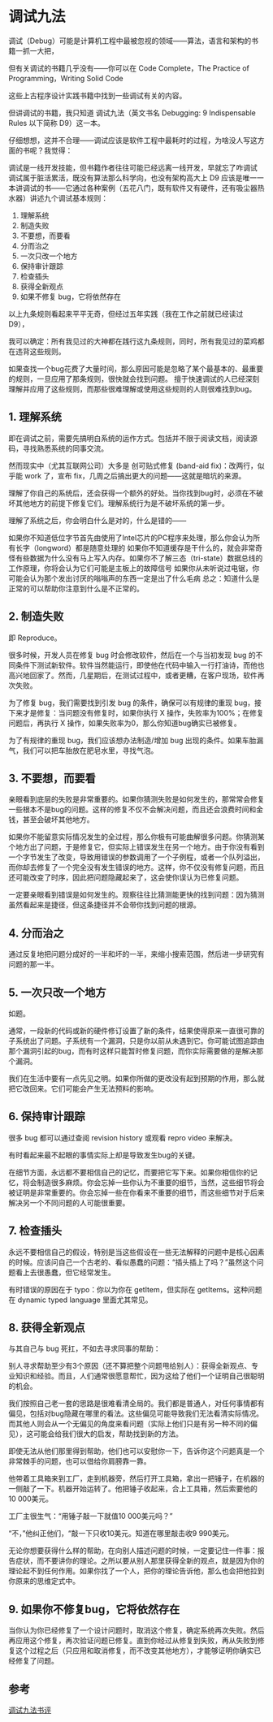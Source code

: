 # 调试九法

调试（Debug）可能是计算机工程中最被忽视的领域——算法，语言和架构的书籍一抓一大把，

但有关调试的书籍几乎没有——你可以在 Code Complete，The Practice of Programming，Writing Solid Code 

这些上古程序设计实践书籍中找到一些调试有关的内容。

但讲调试的书籍，我只知道 调试九法（英文书名 Debugging: 9 Indispensable Rules 以下简称 D9）这一本。

仔细想想，这并不合理——调试应该是软件工程中最耗时的过程，为啥没人写这方面的书呢？我觉得：

调试是一线开发技能，但书籍作者往往可能已经远离一线开发，早就忘了咋调试
调试属于脏活累活，既没有算法那么科学向，也没有架构高大上
D9 应该是唯一一本讲调试的书——它通过各种案例（五花八门，既有软件又有硬件，还有吸尘器热水器）讲述九个调试基本规则：

1. 理解系统
2. 制造失败
3. 不要想，而要看
4. 分而治之
5. 一次只改一个地方
6. 保持审计跟踪
7. 检查插头
8. 获得全新观点
9. 如果不修复 bug，它将依然存在

以上九条规则看起来平平无奇，但经过五年实践（我在工作之前就已经读过 D9），

我可以确定：所有我见过的大神都在践行这九条规则，同时，所有我见过的菜鸡都在违背这些规则。

如果查找一个bug花费了大量时间，那么原因可能是忽略了某个最基本的、最重要的规则，一旦应用了那条规则，很快就会找到问题。
擅于快速调试的人已经深刻理解并应用了这些规则，而那些很难理解或使用这些规则的人则很难找到bug。

## 1. 理解系统
即在调试之前，需要先搞明白系统的运作方式。包括并不限于阅读文档，阅读源码，寻找熟悉系统的同事交流。

然而现实中（尤其互联网公司）大多是 创可贴式修复 (band-aid fix)：改两行，似乎能 work 了，宣布 fix，几周之后搞出更大的问题——这就是暗坑的来源。

理解了你自己的系统后，还会获得一个额外的好处。当你找到bug时，必须在不破坏其他地方的前提下修复它们。理解系统行为是不破坏系统的第一步。

理解了系统之后，你会明白什么是对的，什么是错的——

如果你不知道低位字节首先由使用了Intel芯片的PC程序来处理，那么你会认为所有长字（longword）都是随意处理的
如果你不知道缓存是干什么的，就会非常奇怪有些数据为什么没有马上写入内存。如果你不了解三态（tri-state）数据总线的工作原理，你将会认为它们可能是主板上的故障信号
如果你从未听说过电锯，你可能会认为那个发出讨厌的嗡嗡声的东西一定是出了什么毛病
总之：知道什么是正常的可以帮助你注意到什么是不正常的。

## 2. 制造失败
即 Reproduce。

很多时候，开发人员在修复 bug 时会修改软件，然后在一个与当初发现 bug 的不同条件下测试新软件。软件当然能运行，即使他在代码中输入一行打油诗，而他也高兴地回家了。然而，几星期后，在测试过程中，或者更糟，在客户现场，软件再次失败。

为了修复 bug，我们需要找到引发 bug 的条件，确保可以有规律的重现 bug，接下来才是修复：当问题没有修复时，如果你执行 X 操作，失败率为100%；在修复问题后，再执行 X 操作，如果失败率为0，那么你知道bug确实已被修复。

为了有规律的重现 bug，我们应该想办法制造/增加 bug 出现的条件。如果车胎漏气，我们可以把车胎放在肥皂水里，寻找气泡。

## 3. 不要想，而要看
亲眼看到底层的失败是非常重要的。如果你猜测失败是如何发生的，那常常会修复一些根本不是bug的问题。这样的修复不仅不会解决问题，而且还会浪费时间和金钱，甚至会破坏其他地方。

如果你不能留意实际情况发生的全过程，那么你极有可能曲解很多问题。你猜测某个地方出了问题，于是修复它，但实际上错误发生在另一个地方。由于你没有看到一个字节发生了改变，导致用错误的参数调用了一个子例程，或者一个队列溢出，而你却去修复了一个完全没有发生错误的地方。这样，你不仅没有修复问题，而且还可能改变了时序，因此把问题隐藏起来了，这会使你误认为已修复问题。

一定要亲眼看到错误是如何发生的。观察往往比猜测能更快的找到问题：因为猜测虽然看起来是捷径，但这条捷径并不会带你找到问题的根源。

## 4. 分而治之
通过反复地把问题分成好的一半和坏的一半，来缩小搜索范围，然后进一步研究有问题的那一半。

## 5. 一次只改一个地方
如题。

通常，一段新的代码或新的硬件修订设置了新的条件，结果使得原来一直很可靠的子系统出了问题。子系统有一个漏洞，只是你以前从未遇到它。你可能试图追踪由那个漏洞引起的bug，而有时这样只能暂时修复问题，而你实际需要做的是解决那个漏洞。

我们在生活中要有一点先见之明。如果你所做的更改没有起到预期的作用，那么就把它改回来。它们可能会产生无法预料的影响。

## 6. 保持审计跟踪
很多 bug 都可以通过查阅 revision history 或观看 repro video 来解决。

有时看起来最不起眼的事情实际上却是导致发生bug的关键。

在细节方面，永远都不要相信自己的记忆，而要把它写下来。如果你相信你的记忆，将会制造很多麻烦。你会忘掉一些你认为不重要的细节，当然，这些细节将会被证明是非常重要的。你会忘掉一些在你看来不重要的细节，而这些细节对于后来解决另一个不同问题的人可能很重要。

## 7. 检查插头
永远不要相信自己的假设，特别是当这些假设在一些无法解释的问题中是核心因素的时候。应该问自己一个古老的、看似愚蠢的问题：“插头插上了吗？”虽然这个问题看上去很愚蠢，但它经常发生。

有时错误的原因在于 typo：你以为你在 getItem，但实际在 getItems。这种问题在 dynamic typed language 里面尤其常见。

## 8. 获得全新观点
与其自己与 bug 死扛，不如去寻求同事的帮助：

别人寻求帮助至少有3个原因（还不算把整个问题甩给别人）：获得全新观点、专业知识和经验。而且，人们通常很愿意帮忙，因为这给了他们一个证明自己很聪明的机会。

我们按照自己老一套的思路是很难看清全局的。我们都是普通人，对任何事情都有偏见，包括对bug隐藏在哪里的看法。这些偏见可能导致我们无法看清实际情况。而其他人则会从一个无偏见的角度来看问题（实际上他们只是有另一种不同的偏见），这可能会给我们很大的启发，帮助找到新的方法。

即使无法从他们那里得到帮助，他们也可以安慰你一下，告诉你这个问题真是一个非常棘手的问题，也可以借给你肩膀靠一靠。

他带着工具箱来到工厂，走到机器旁，然后打开工具箱，拿出一把锤子，在机器的一侧敲了一下。机器开始运转了。他把锤子收起来，合上工具箱，然后索要他的10 000美元。

工厂主很生气：“用锤子敲一下就值10 000美元吗？”

“不，”他纠正他们，“敲一下只收10美元。知道在哪里敲击收9 990美元。

无论你想要获得什么样的帮助，在向别人描述问题的时候，一定要记住一件事：报告症状，而不要讲你的理论。之所以要从别人那里获得全新的观点，就是因为你的理论起不到任何作用。如果你找了一个人，把你的理论告诉他，那么也会把他拉到你原来的思维定式中。

## 9. 如果你不修复bug，它将依然存在
当你认为你已经修复了一个设计问题时，取消这个修复，确定系统再次失败。然后再应用这个修复，再次验证问题已修复。直到你经过从修复到失败，再从失败到修复这个过程之后（只应用和取消修复，而不改变其他地方），才能够证明你确实已经修复了问题。


## 参考
[调试九法书评](https://blog.lucida.me/blog/debugging-9-ways/#more-106)
